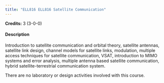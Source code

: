 ```yaml
---
title: "ELL816 ELL816 Satellite Communication"
---
```

**Credits:** 3 (3-0-0)

#### Description
Introduction to satellite communication and orbital theory, satellite antennas, satellite link design, channel models for satellite links, modulation, multiple access techniques for satellite communication, VSAT, introduction to MIMO systems and error analysis, multiple antenna based satellite communication, hybrid satellite-terrestrial communication system.

There are no laboratory or design activities involved with this course.